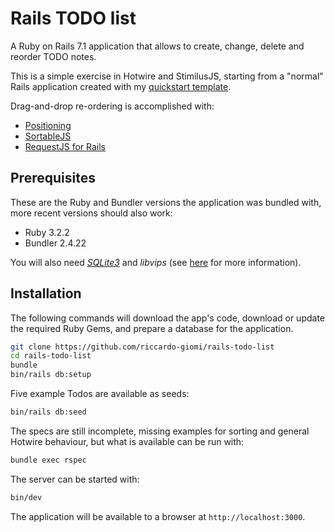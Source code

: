 # Rails TODO list

A Ruby on Rails 7.1 application that allows to create, change, delete and
reorder TODO notes.

This is a simple exercise in Hotwire and StimilusJS, starting from a "normal"
Rails application created with my
[quickstart template](https://github.com/riccardo-giomi/rails-7.1-quickstart).

Drag-and-drop re-ordering is accomplished with:

- [Positioning](https://github.com/brendon/positioning)
- [SortableJS](https://github.com/SortableJS/Sortable) 
- [RequestJS for Rails](https://github.com/rails/requestjs-rails)

## Prerequisites

These are the Ruby and Bundler versions the application was bundled with, more
recent versions should also work:

- Ruby 3.2.2
- Bundler 2.4.22

You will also need *[SQLite3](https://www.sqlite.org/)* and *libvips* (see
[here](https://github.com/libvips/ruby-vips) for more information).

## Installation

The following commands will download the app's code, download or update the
required Ruby Gems, and prepare a database for the application.

``` bash
git clone https://github.com/riccardo-giomi/rails-todo-list
cd rails-todo-list
bundle
bin/rails db:setup
```

Five example Todos are available as seeds:

``` bash
bin/rails db:seed
```

The specs are still incomplete, missing examples for sorting and general Hotwire
behaviour, but what is available can be run with:

``` bash
bundle exec rspec
```

The server can be started with:
``` bash
bin/dev
```

The application will be available to a browser at `http://localhost:3000`.
